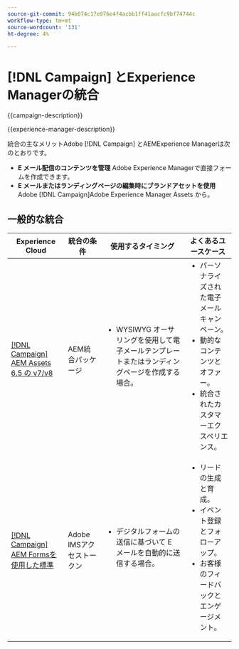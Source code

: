 ```yaml
---
source-git-commit: 94b074c17e976e4f4acbb1ff41aacfc9bf74744c
workflow-type: tm+mt
source-wordcount: '131'
ht-degree: 4%

---
```



# [!DNL Campaign] とExperience Managerの統合

{{campaign-description}}

{{experience-manager-description}}

統合の主なメリットAdobe [!DNL Campaign] とAEMExperience Managerは次のとおりです。

+ **E メール配信のコンテンツを管理** Adobe Experience Managerで直接フォームを作成できます。
+ **E メールまたはランディングページの編集時にブランドアセットを使用** Adobe [!DNL Campaign]Adobe Experience Manager Assets から。

## 一般的な統合

<table>
    <thead>
        <tr>
            <th>Experience Cloud</th>
            <th>統合の条件</th>
            <th>使用するタイミング</th>
            <th>よくあるユースケース</th>
        </tr>
    </thead>
    <tbody>
        <tr>
            <td><a href="../../integrations/tutorials/campaign-aem/campaign-v8-with-experience-manager.md" target="_blank" rel="noreferrer">[!DNL Campaign] AEM Assets 6.5 の v7/v8</a></td>
            <td>AEM統合パッケージ</td>
            <td>
                <ul style="margin-top: 0;">
                    <li>WYSIWYG オーサリングを使用して電子メールテンプレートまたはランディングページを作成する場合。</li>
                </ul>
            </td>
            <td>
              <ul style="margin-top: 0;">
                <li>パーソナライズされた電子メールキャンペーン。</li>
                <li>動的なコンテンツとオファー。</li>
                <li>統合されたカスタマーエクスペリエンス。</li>
              </ul>
            </td>
        </tr>      
        <tr>
            <td><a href="https://experienceleague.adobe.com/docs/experience-manager-learn/forms/aem-forms-with-adobe-campaign/aem-forms-with-campaign-standard-getting-started-tutorial.html" target="_blank" rel="noreferrer">[!DNL Campaign] AEM Formsを使用した標準</a></td>
            <td>Adobe IMSアクセストークン</td>
            <td>
                <ul style="margin-top: 0;">
                    <li>デジタルフォームの送信に基づいて E メールを自動的に送信する場合。</li>
                </ul>
            </td>
            <td>
              <ul style="margin-top: 0;">
                <li>リードの生成と育成。</li>
                <li>イベント登録とフォローアップ。</li>
                <li>お客様のフィードバックとエンゲージメント。</li>
              </ul>
            </td>
        </tr>              
    </tbody>          
</table>
